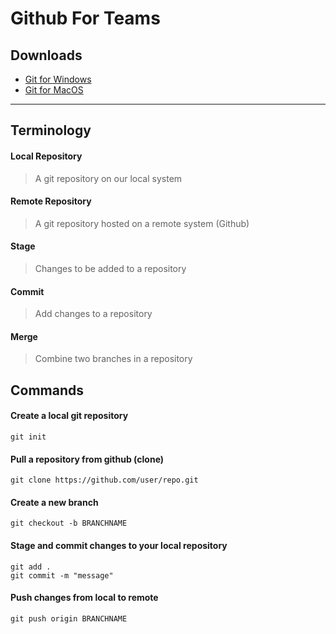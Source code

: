 # Github For Teams

## Downloads

- [Git for Windows](https://gitforwindows.org/)
- [Git for MacOS](http://git-scm.com/download/mac)

---

## Terminology

#### Local Repository

> A git repository on our local system

#### Remote Repository

> A git repository hosted on a remote system (Github)

#### Stage

> Changes to be added to a repository

#### Commit

> Add changes to a repository

#### Merge

> Combine two branches in a repository

## Commands

#### Create a local git repository

```
git init
```

#### Pull a repository from github (clone)

```
git clone https://github.com/user/repo.git
```

#### Create a new branch

```
git checkout -b BRANCHNAME
```

#### Stage and commit changes to your local repository

```
git add .
git commit -m "message"
```

#### Push changes from local to remote

```
git push origin BRANCHNAME
```
